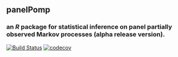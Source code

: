 ## **panelPomp**

### an *R* package for statistical inference on panel partially observed Markov processes (alpha release version).

[![Build Status](https://travis-ci.org/kingaa/panelPomp.svg?branch=zero_tolerance)](https://travis-ci.org/kingaa/panelPomp)
[![codecov](https://codecov.io/gh/kingaa/panelPomp/branch/zero_tolerance/graph/badge.svg)](https://codecov.io/gh/kingaa/panelPomp/branch/zero_tolerance)
